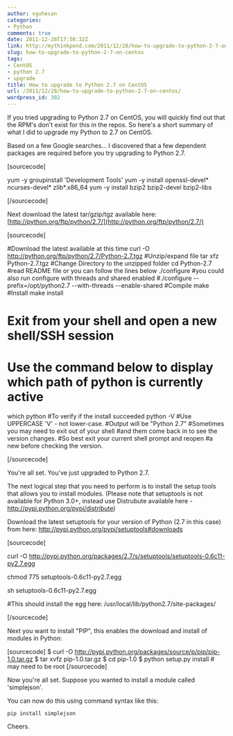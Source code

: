 ```yaml
---
author: vguhesan
categories:
- Python
comments: true
date: 2011-12-28T17:58:32Z
link: http://mythinkpond.com/2011/12/28/how-to-upgrade-to-python-2-7-on-centos/
slug: how-to-upgrade-to-python-2-7-on-centos
tags:
- CentOS
- python 2.7
- upgrade
title: How to upgrade to Python 2.7 on CentOS
url: /2011/12/28/how-to-upgrade-to-python-2-7-on-centos/
wordpress_id: 302
---
```


If you tried upgrading to Python 2.7 on CentOS, you will quickly find out that the RPM's don't exist for this in the repos. So here's a short summary of what I did to upgrade my Python to 2.7 on CentOS.

Based on a few Google searches... I discovered that a few dependent packages are required before you try upgrading to Python 2.7.

[sourcecode]

yum -y groupinstall 'Development Tools'
yum -y install openssl-devel* ncurses-devel* zlib*.x86_64</pre>
yum -y install bzip2 bzip2-devel bzip2-libs

[/sourcecode]

Next download the latest tar/gzip/tgz available here:
[http://python.org/ftp/python/2.7/](http://python.org/ftp/python/2.7/)

[sourcecode]

#Download the latest available at this time
curl -O http://python.org/ftp/python/2.7/Python-2.7.tgz
#Unzip/expand file
tar xfz Python-2.7.tgz
#Change Directory to the unzipped folder
cd Python-2.7
#read README file or you can follow the lines below
./configure
#you could also run configure with threads and shared enabled
#./configure --prefix=/opt/python2.7 --with-threads --enable-shared
#Compile
make
#Install
make install
# Exit from your shell and open a new shell/SSH session
# Use the command below to display which path of python is currently active
which python
#To verify if the install succeeded
python -V
#Use UPPERCASE 'V' - not lower-case.
#Output will be "Python 2.7"
#Sometimes you may need to exit out of your shell
#and them come back in to see the version changes.
#So best exit your current shell prompt and reopen
#a new before checking the version.

[/sourcecode]

You're all set. You've just upgraded to Python 2.7.

The next logical step that you need to perform is to install the setup tools that allows you to install modules. (Please note that setuptools is not available for Python 3.0+, instead use Distrubute available here - http://pypi.python.org/pypi/distribute)

Download the latest setuptools for your version of Python (2.7 in this case) from here:
http://pypi.python.org/pypi/setuptools#downloads

[sourcecode]

curl -O http://pypi.python.org/packages/2.7/s/setuptools/setuptools-0.6c11-py2.7.egg

chmod 775 setuptools-0.6c11-py2.7.egg

sh setuptools-0.6c11-py2.7.egg

#This should install the egg here: /usr/local/lib/python2.7/site-packages/

[/sourcecode]

Next you want to install "PIP", this enables the download and install of modules in Python:

[sourcecode]
$ curl -O http://pypi.python.org/packages/source/p/pip/pip-1.0.tar.gz
$ tar xvfz pip-1.0.tar.gz
$ cd pip-1.0
$ python setup.py install # may need to be root</pre>
[/sourcecode]

Now you're all set. Suppose you wanted to install a module called 'simplejson'.

You can now do this using command syntax like this:

    
    pip install simplejson


Cheers.
